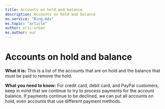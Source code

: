 ```yaml
---
title: Accounts on hold and balance
description: Accounts on hold and balance
ms.service: "Bing-Ads"
ms.topic: "article"
author: eric-urban
ms.author: eur
---
```


# Accounts on hold and balance

**What it is:**  This is a list of the accounts that are on hold and the balance that must be paid to remove the hold.

**What you need to know:**  For credit card, debit card, and PayPal customers, keep in mind that we continue to try to process payments for the account balance. If payments continue to be declined, we can put all accounts on hold, even accounts that use different payment methods.


